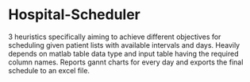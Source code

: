 # Hospital-Scheduler

3 heuristics specifically aiming to achieve different objectives for scheduling given patient lists with available intervals and days. Heavily depends on matlab table data type and input table having the required column names.
Reports gannt charts for every day and exports the final schedule to an excel file.
